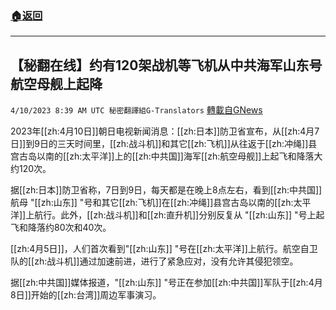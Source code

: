 ###  [:house:返回](README.md)
---


## 【秘翻在线】约有120架战机等飞机从中共海军山东号航空母舰上起降
`4/10/2023 8:39 AM UTC 秘密翻譯組G-Translators` [轉載自GNews](https://gnews.org/articles/1082660)

         

2023年[[zh:4月10日]]朝日电视新闻消息：[[zh:日本]]防卫省宣布，从[[zh:4月7日]]到9日的三天时间里，[[zh:战斗机]]和其它[[zh:飞机]]从往返于[[zh:冲绳]]县宫古岛以南的[[zh:太平洋]]上的[[zh:中共国]]海军[[zh:航空母舰]]上起飞和降落大约120次。

据[[zh:日本]]防卫省称，7日到9日，每天都是在晚上8点左右，看到[[zh:中共国]]航母 "[[zh:山东]] "号和其它[[zh:飞机]]在[[zh:冲绳]]县宫古岛以南的[[zh:太平洋]]上航行。此外，[[zh:战斗机]]和[[zh:直升机]]分别反复从 "[[zh:山东]] "号上起飞和降落约80次和40次。

[[zh:4月5日]]，人们首次看到"[[zh:山东]] "号在[[zh:太平洋]]上航行。航空自卫队的[[zh:战斗机]]通过加速前进，进行了紧急应对，没有允许其侵犯领空。

据[[zh:中共国]]媒体报道，"[[zh:山东]] "号正在参加[[zh:中共国]]军队于[[zh:4月8日]]开始的[[zh:台湾]]周边军事演习。
